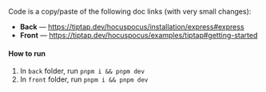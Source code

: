 Code is a copy/paste of the following doc links (with very small changes):

- **Back** — https://tiptap.dev/hocuspocus/installation/express#express
- **Front** — https://tiptap.dev/hocuspocus/examples/tiptap#getting-started

#### How to run

1. In `back` folder, run `pnpm i && pnpm dev`
2. In `front` folder, run `pnpm i && pnpm dev`
